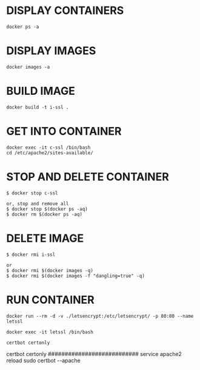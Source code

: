 
# DISPLAY CONTAINERS
    docker ps -a

# DISPLAY IMAGES
    docker images -a

# BUILD IMAGE
    docker build -t i-ssl .

    
# GET INTO CONTAINER
    docker exec -it c-ssl /bin/bash
    cd /etc/apache2/sites-available/
    
# STOP AND DELETE CONTAINER
    $ docker stop c-ssl

    or, stop and remove all 
    $ docker stop $(docker ps -aq)
    $ docker rm $(docker ps -aq)

# DELETE IMAGE
    $ docker rmi i-ssl

    or
    $ docker rmi $(docker images -q)
    $ docker rmi $(docker images -f "dangling=true" -q)

# RUN CONTAINER

    docker run --rm -d -v ./letsencrypt:/etc/letsencrypt/ -p 80:80 --name letssl

    docker exec -it letssl /bin/bash

    certbot certonly


certbot certonly
###########################
    service apache2 reload
    sudo certbot --apache
